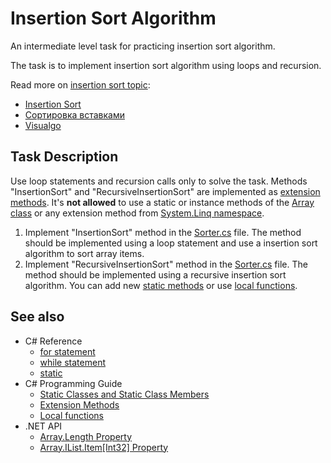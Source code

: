 # Insertion Sort Algorithm

An intermediate level task for practicing insertion sort algorithm.

The task is to implement insertion sort algorithm using loops and recursion.

Read more on [insertion sort topic](https://www.google.com/search?q=insertion+sort):

* [Insertion Sort](https://en.wikipedia.org/wiki/Insertion_sort)
* [Сортировка вставками](https://habr.com/ru/company/otus/blog/510244/)
* [Visualgo](https://visualgo.net/)


## Task Description

Use loop statements and recursion calls only to solve the task. Methods "InsertionSort" and "RecursiveInsertionSort" are implemented as [extension methods](https://docs.microsoft.com/en-us/dotnet/csharp/programming-guide/classes-and-structs/extension-methods). It's **not allowed** to use a static or instance methods of the [Array class](https://docs.microsoft.com/en-us/dotnet/api/system.array) or any extension method from [System.Linq namespace](https://docs.microsoft.com/en-us/dotnet/api/system.linq).

1. Implement "InsertionSort" method in the [Sorter.cs](InsertionSort/Sorter.cs) file. The method should be implemented using a loop statement and use a insertion sort algorithm to sort array items.
2. Implement "RecursiveInsertionSort" method in the [Sorter.cs](InsertionSort/Sorter.cs) file. The method should be implemented using a recursive insertion sort algorithm. You can add new [static methods](https://docs.microsoft.com/en-us/dotnet/csharp/programming-guide/classes-and-structs/static-classes-and-static-class-members) or use [local functions](https://docs.microsoft.com/en-us/dotnet/csharp/programming-guide/classes-and-structs/local-functions).


## See also

* C# Reference
  * [for statement](https://docs.microsoft.com/en-us/dotnet/csharp/language-reference/keywords/for)
  * [while statement](https://docs.microsoft.com/en-us/dotnet/csharp/language-reference/keywords/while)
  * [static](https://docs.microsoft.com/en-us/dotnet/csharp/language-reference/keywords/static)
* C# Programming Guide
  * [Static Classes and Static Class Members](https://docs.microsoft.com/en-us/dotnet/csharp/programming-guide/classes-and-structs/static-classes-and-static-class-members)
  * [Extension Methods](https://docs.microsoft.com/en-us/dotnet/csharp/programming-guide/classes-and-structs/extension-methods)
  * [Local functions](https://docs.microsoft.com/en-us/dotnet/csharp/programming-guide/classes-and-structs/local-functions)
* .NET API
  * [Array.Length Property](https://docs.microsoft.com/en-us/dotnet/api/system.array.length)
  * [Array.IList.Item[Int32] Property](https://docs.microsoft.com/en-us/dotnet/api/system.array.system-collections-ilist-item)
